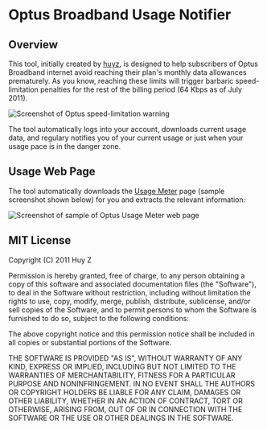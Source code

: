 Optus Broadband Usage Notifier
==============================

Overview
--------
This tool, initially created by [huyz](https://github.com/huyz), is designed
to help subscribers of Optus Broadband internet avoid reaching their plan's
monthly data allowances prematurely.
As you know, reaching these limits will trigger barbaric speed-limitation
penalties for the rest of the billing period (64 Kbps as of July 2011).

![Screenshot of Optus speed-limitation warning](optus-broadband-usage/raw/img/screenshot-optus-speed-limitation.png)

The tool automatically logs into your account, downloads current usage data,
and regulary notifies you of your current usage or just when your usage pace
is in the danger zone.

Usage Web Page
--------------
The tool automatically downloads the [Usage Meter](https://memberservices.optuszoo.com.au/myusage/)
page (sample screenshot shown below) for you and extracts the relevant
information:

![Screenshot of sample of Optus Usage Meter web page](optus-broadband-usage/raw/img/screenshot-optus-usage-sample.png)


MIT License
-----------

Copyright (C) 2011 Huy Z

Permission is hereby granted, free of charge, to any person obtaining
a copy of this software and associated documentation files (the
"Software"), to deal in the Software without restriction, including
without limitation the rights to use, copy, modify, merge, publish,
distribute, sublicense, and/or sell copies of the Software, and to
permit persons to whom the Software is furnished to do so, subject to
the following conditions:

The above copyright notice and this permission notice shall be
included in all copies or substantial portions of the Software.

THE SOFTWARE IS PROVIDED "AS IS", WITHOUT WARRANTY OF ANY KIND,
EXPRESS OR IMPLIED, INCLUDING BUT NOT LIMITED TO THE WARRANTIES OF
MERCHANTABILITY, FITNESS FOR A PARTICULAR PURPOSE AND
NONINFRINGEMENT. IN NO EVENT SHALL THE AUTHORS OR COPYRIGHT HOLDERS BE
LIABLE FOR ANY CLAIM, DAMAGES OR OTHER LIABILITY, WHETHER IN AN ACTION
OF CONTRACT, TORT OR OTHERWISE, ARISING FROM, OUT OF OR IN CONNECTION
WITH THE SOFTWARE OR THE USE OR OTHER DEALINGS IN THE SOFTWARE.

